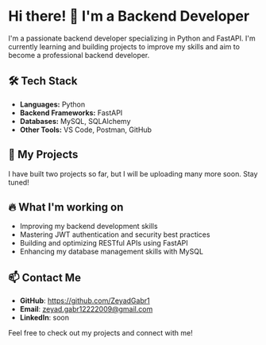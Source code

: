 # Hi there! 👋 I'm a Backend Developer

I'm a passionate backend developer specializing in Python and FastAPI. I'm currently learning and building projects to improve my skills and aim to become a professional backend developer.

## 🛠 Tech Stack
- **Languages:** Python
- **Backend Frameworks:** FastAPI
- **Databases:** MySQL, SQLAlchemy
- **Other Tools:** VS Code, Postman, GitHub

## 🚀 My Projects
I have built two projects so far, but I will be uploading many more soon. Stay tuned!

## 🔥 What I'm working on
- Improving my backend development skills
- Mastering JWT authentication and security best practices
- Building and optimizing RESTful APIs using FastAPI
- Enhancing my database management skills with MySQL

## 📫 Contact Me
- **GitHub**: https://github.com/ZeyadGabr1
- **Email**: zeyad.gabr12222009@gmail.com
- **LinkedIn**: soon

Feel free to check out my projects and connect with me!



<!---
ZeyadGabr1/ZeyadGabr1 is a ✨ special ✨ repository because its `README.md` (this file) appears on your GitHub profile.
You can click the Preview link to take a look at your changes.
--->
